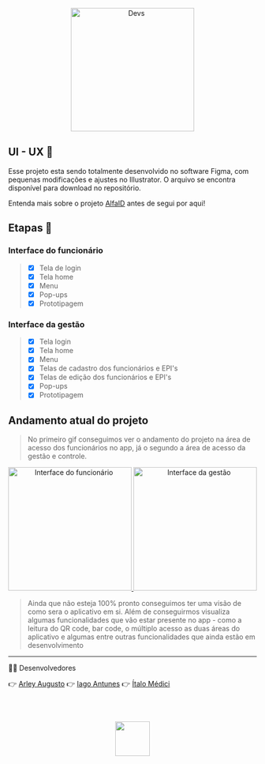 
<p  align="center">
	<a  href="https://github.com/ItaloMedici/D3Vs_AlfaID-Project">
		<img  width="250px"  src="https://i.imgur.com/KsjKBIO.png"  alt="Devs">
	</a>
</p>
  
## UI - UX 🎯
Esse projeto esta sendo totalmente desenvolvido no software Figma, com pequenas modificações e ajustes no Illustrator. O arquivo se encontra disponível para download no repositório.

Entenda mais sobre o projeto [AlfaID](https://github.com/ItaloMedici/D3Vs_AlfaID-Project/wiki) antes de segui por aqui!

## Etapas 🔰

### Interface do funcionário
> - [x] Tela de login
>- [x] Tela home
>- [x] Menu
>- [x] Pop-ups 
>- [x] Prototipagem

### Interface da gestão
> - [x] Tela login
>- [x] Tela home
>- [x] Menu
>- [x] Telas de cadastro dos funcionários e EPI's 
>- [x] Telas de edição dos funcionários e EPI's 
>- [x] Pop-ups
>- [x] Prototipagem

## Andamento atual do projeto
> No primeiro gif conseguimos ver o andamento do projeto na área de acesso  dos funcionários no app, já o segundo a área de acesso da gestão e controle.
  

<p  align="center">
	<a  href="https://github.com/ItaloMedici/D3Vs_AlfaID-Project/tree/master/UI-UX/images">
		<img  width=250px"  margin=30px  src="https://raw.githubusercontent.com/ItaloMedici/D3Vs_AlfaID-Project/2b7e57516696cce8233187f04c87c0acc9edf086/UI-UX/GIFS/funcionario-gif.gif" alt="Interface do funcionário">
			<img  width=250px"  margin=30px  src="https://raw.githubusercontent.com/ItaloMedici/D3Vs_AlfaID-Project/2b7e57516696cce8233187f04c87c0acc9edf086/UI-UX/GIFS/gestao-gif.gif" alt="Interface da gestão">
	</a>
</p>

> Ainda que não esteja 100% pronto conseguimos ter uma visão de como sera o aplicativo em si. Além de conseguirmos visualiza algumas funcionalidades que vão estar presente no app - como a leitura do QR code, bar code, o múltiplo acesso as duas áreas do aplicativo e algumas entre outras funcionalidades que ainda estão em desenvolvimento
***

  

👨‍💻 Desenvolvedores

👉 [Arley Augusto](https://github.com/arleynm)
👉 [Iago Antunes](https://github.com/IagoAntunes)
👉 [Ítalo Médici](https://github.com/ItaloMedici)
   
<br>
<br>
<p  align="center">
	<a  href="https://github.com/ItaloMedici/D3Vs_AlfaID-Project">
		<img  width=70px"  src="https://i.imgur.com/EOQKiYN.png">
	</a>
</p>